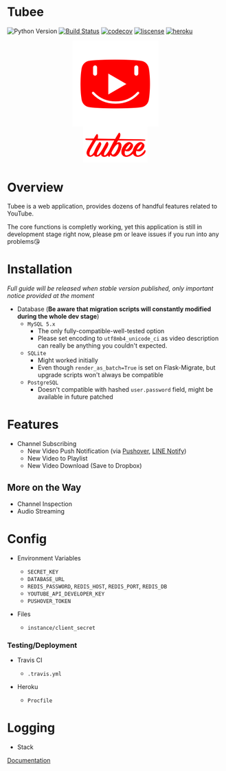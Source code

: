 # Tubee

![Python Version](https://img.shields.io/badge/python-3.4+-blue.svg)
[![Build Status](https://travis-ci.com/tomy0000000/Tubee.svg?token=pcX4zcaLzopbPNP4Hs2J&branch=master)](https://travis-ci.com/tomy0000000/Tubee)
[![codecov](https://codecov.io/gh/tomy0000000/Tubee/branch/master/graph/badge.svg?token=j6pUVAg2Wf)](https://codecov.io/gh/tomy0000000/Tubee)
[![liscense](https://img.shields.io/github/license/tomy0000000/Tubee.svg)](https://github.com/tomy0000000/Tubee/blob/master/LICENSE)
[![heroku](http://img.shields.io/badge/%E2%86%91%20Deploy%20to-Heroku-7056bf.svg)](https://tubee-heroku.herokuapp.com/)

<p align="center">
    <img src="app/static/favicon.png" align="center">
    <br>
    <img width="150" src="app/static/img/tubee_text.png" align="center">
</p>

# Overview

Tubee is a web application, provides dozens of handful features related to YouTube.

The core functions is completly working, yet this application is still in development stage right now, please pm or leave issues if you run into any problems😘

# Installation

*Full guide will be released when stable version published, only important notice provided at the moment*

* Database (**Be aware that migration scripts will constantly modified during the whole dev stage**)
  * `MySQL 5.x`
    * The only fully-compatible-well-tested option
    * Please set encoding to `utf8mb4_unicode_ci` as video description can really be anything you couldn't expected.
  * `SQLite`
    * Might worked initially
    * Even though `render_as_batch=True` is set on Flask-Migrate, but upgrade scripts won't always be compatible
  * `PostgreSQL`  
    * Doesn't compatible with hashed `user.password` field, might be available in future patched

# Features

* Channel Subscribing
  * New Video Push Notification (via [Pushover](https://pushover.net/), [LINE Notify](https://notify-bot.line.me))
  * New Video to Playlist
  * New Video Download (Save to Dropbox)

## More on the Way

* Channel Inspection
* Audio Streaming

# Config

* Environment Variables
  * `SECRET_KEY`
  * `DATABASE_URL`
  * `REDIS_PASSWORD`, `REDIS_HOST`, `REDIS_PORT`, `REDIS_DB`
  * `YOUTUBE_API_DEVELOPER_KEY`
  * `PUSHOVER_TOKEN`

* Files
  * `instance/client_secret`

### Testing/Deployment

* Travis CI
  * `.travis.yml`

* Heroku
  * `Procfile`

# Logging

* Stack

[Documentation](https://cloud.google.com/compute/docs/access/service-accounts#compute_engine_default_service_account)
